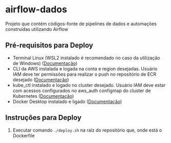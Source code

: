 # airflow-dados
Projeto que contém códigos-fonte de pipelines de dados e automações construídas utilizando Airflow

## Pré-requisitos para Deploy
- Terminal Linux (WSL2 instalado é recomendado no caso da utilização de Windows) ([Documentação](https://learn.microsoft.com/pt-br/windows/wsl/install))
- CLI da AWS instalada e logada na conta e region desejadas. Usuário IAM deve ter permissões para realizar o push no repositório de ECR desejado ([Documentação](https://docs.aws.amazon.com/cli/latest/userguide/getting-started-install.html))
- kube_ctl instalado e logado no cluster desejado. Usuário IAM deve estar com acessos configurados no aws_auth configmap do cluster de Kubernetes ([Documentação](https://kubernetes.io/docs/tasks/tools/install-kubectl-linux/))
- Docker Desktop instalado e ligado ([Documentação](https://docs.docker.com/desktop/wsl/))

## Instruções para Deploy
1. Executar comando `./deploy.sh` na raíz do repositório que, onde está o Dockerfile